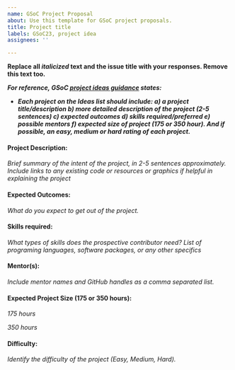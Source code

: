 ```yaml
---
name: GSoC Project Proposal
about: Use this template for GSoC project proposals.
title: Project title
labels: GSoC23, project idea
assignees: ''

---
```


**Replace all _italicized_ text and the issue title with your responses. Remove this text too.**

_**For reference, GSoC [project ideas guidance](https://google.github.io/gsocguides/mentor/defining-a-project-ideas-list) states:**_
* **_Each project on the Ideas list should include: a) a project title/description b) more detailed description of the project (2-5 sentences) c) expected outcomes d) skills required/preferred e) possible mentors f) expected size of project (175 or 350 hour). And if possible, an easy, medium or hard rating of each project._**



#### Project Description:

_Brief summary of the intent of the project, in 2-5 sentences approximately.  Include links to any existing code or resources or graphics if helpful in explaining the project_

#### Expected Outcomes:

_What do you expect to get out of the project._

#### Skills required:

_What types of skills does the prospective contributor need?  List of programing languages, software packages, or any other specifics_

#### Mentor(s):

_Include mentor names and GitHub handles as a comma separated list._

#### Expected Project Size (175 or 350 hours):

_175 hours_

_350 hours_

#### Difficulty:

_Identify the difficulty of the project (Easy, Medium, Hard)._